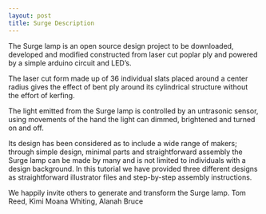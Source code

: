 ```yaml
---
layout: post
title: Surge Description
---
```


<p> The Surge lamp is an open source design project to be downloaded, developed and modified constructed from laser cut poplar ply and powered by a simple arduino circuit and LED’s. </p> 

<p> The laser cut form made up of 36 individual slats placed around a center radius gives the effect of bent ply around its cylindrical structure without the effort of kerfing. </p>

<p> The light emitted from the Surge lamp is controlled by an untrasonic sensor, using movements of the hand the light can dimmed, brightened and turned on and off. </p>

<p> Its design has been considered as to include a wide range of makers; through simple design, minimal parts and straightforward assembly the Surge lamp can be made by many and is not limited to individuals with a design background. In this tutorial we have provided three different designs as straightforward illustrator files and step-by-step assembly instructions.</p> 

<p> We happily invite others to generate and transform the Surge lamp. Tom Reed, Kimi Moana Whiting, Alanah Bruce</p>